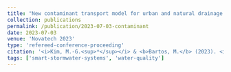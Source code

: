 ```yaml
---
title: "New contaminant transport model for urban and natural drainage networks: unsteady advection-reaction-diffusion equation paired with a full dynamic hydraulic model"
collection: publications
permalink: /publication/2023-07-03-contaminant
date: 2023-07-03
venue: 'Novatech 2023'
type: 'refereed-conference-proceeding'
citation: '<i>Kim, M.-G.<sup>*</sup></i> & <b>Bartos, M.</b> (2023). <i>New contaminant transport model for urban and natural drainage networks: unsteady advection-reaction-diffusion equation paired with a full dynamic hydraulic model</i>. Novatech 2023, Lyon, France. [Poster]'
tags: ['smart-stormwater-systems', 'water-quality']
---
```

